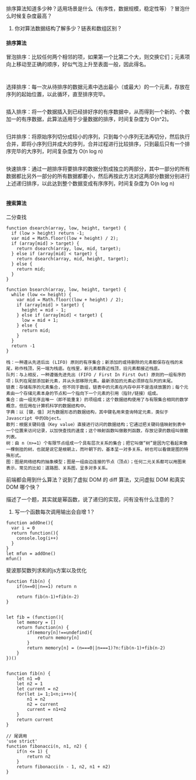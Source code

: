 排序算法知道多少种？适用场景是什么（有序性，数据规模，稳定性等）？冒泡什么时候复杂度最高？
1. 你对算法数据结构了解多少？链表和数组区别？
#### 排序算法
冒泡排序：比较任何两个相邻的项，如果第一个比第二个大，则交换它们；元素项向上移动至正确的顺序，好似气泡上升至表面一般，因此得名。
```JS


```
选择排序：每一次从待排序的数据元素中选出最小（或最大）的一个元素，存放在序列的起始位置，以此循环，直至排序完毕。
```JS

```
插入排序：将一个数据插入到已经排好序的有序数据中，从而得到一个新的、个数加一的有序数据，此算法适用于少量数据的排序，时间复杂度为 O(n^2)。

```JS

```
归并排序：将原始序列切分成较小的序列，只到每个小序列无法再切分，然后执行合并，即将小序列归并成大的序列，合并过程进行比较排序，只到最后只有一个排序完毕的大序列，时间复杂度为 O(n log n)

```JS

```

快速排序：通过一趟排序将要排序的数据分割成独立的两部分，其中一部分的所有数据都比另外一部分的所有数据都要小，然后再按此方法对这两部分数据分别进行上述递归排序，以此达到整个数据变成有序序列，时间复杂度为 O(n log n)

```JS

```
#### 搜索算法
二分查找
```JS
function dsearch(array, low, height, target) {
  if (low > height) return -1;
  var mid = Math.floor((low + height) / 2);
  if (array[mid] > target) {
    return dsearch(array, low, mid, target);
  } else if (array[mid] < target) {
    return dsearch(array, mid, height, target);
  } else {
    return mid;
  }
}

function bsearch(array, low, height, target) {
  while (low <= height) {
    var mid = Math.floor((low + height) / 2);
    if (array[mid] > target) {
      height = mid - 1;
    } else if (array[mid] < target) {
      low = mid + 1;
    } else {
      return mid;
    }
  }
  return -1
}

```
```JS
栈：一种遵从先进后出 (LIFO) 原则的有序集合；新添加的或待删除的元素都保存在栈的末尾，称作栈顶，另一端为栈底。在栈里，新元素都靠近栈顶，旧元素都接近栈底。
队列：与上相反，一种遵循先进先出 (FIFO / First In First Out) 原则的一组有序的项；队列在尾部添加新元素，并从头部移除元素。最新添加的元素必须排在队列的末尾。
链表：存储有序的元素集合，但不同于数组，链表中的元素在内存中并不是连续放置的；每个元素由一个存储元素本身的节点和一个指向下一个元素的引用（指针/链接）组成。
集合：由一组无序且唯一（即不能重复）的项组成；这个数据结构使用了与有限集合相同的数学概念，但应用在计算机科学的数据结构中。
字典：以 [键，值] 对为数据形态的数据结构，其中键名用来查询特定元素，类似于 Javascript 中的Object。
散列：根据关键码值（Key value）直接进行访问的数据结构；它通过把关键码值映射到表中一个位置来访问记录，以加快查找的速度；这个映射函数叫做散列函数，存放记录的数组叫做散列表。
树：由 n（n>=1）个有限节点组成一个具有层次关系的集合；把它叫做“树”是因为它看起来像一棵倒挂的树，也就是说它是根朝上，而叶朝下的，基本呈一对多关系，树也可以看做是图的特殊形式。
图：图是网络结构的抽象模型；图是一组由边连接的节点（顶点）；任何二元关系都可以用图来表示，常见的比如：道路图、关系图，呈多对多关系。
```
前端都会用到什么算法？说到了虚拟 DOM 的 diff 算法，又问虚拟 DOM 和真实 DOM 哪个快？


描述了一个题，其实就是幂函数，说了递归的实现，问有没有什么注意的？

1. 写一个函数每次调用输出会自增 1？

```JS
function addOne(){
  var i = 0
  return function(){
    console.log(i++)
  }
}
let mfun = addOne()
mfun()
```


斐波那契数列求和的js方案以及优化
```JS
function fib(n) {
    if(n==0||n==1) return n

    return fib(n-1)+fib(n-2)
}


let fib = (function(){
    let memory = []
    return function(n) {
        if(memory[n]!==undefind){
            return memory[n]
        }
        return memory[n] = (n===0||n===1)?n:fib(n-1)+fib(n-2)
    }
})()


function fib(n) {
    let n1 =0
    let n2 = 1
    let current = n2
    for(let i= 1;1<n;i++>){
        n1 = n2
        n2 = current
        current = n1+n2
    }
    return current 
}

// 尾调用
'use strict'
function fibonacci(n, n1, n2) {
    if(n <= 1) {
        return n2
    }
    return fibonacci(n - 1, n2, n1 + n2)
}
```